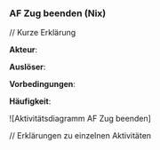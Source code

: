 ### AF Zug beenden (Nix)

// Kurze Erklärung

**Akteur**:

**Auslöser**:

**Vorbedingungen**:

**Häufigkeit**:

![Aktivitätsdiagramm AF Zug beenden]

// Erklärungen zu einzelnen Aktivitäten
